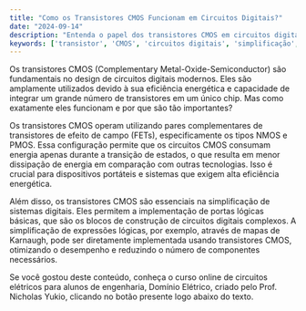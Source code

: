 ```yaml
---
title: "Como os Transistores CMOS Funcionam em Circuitos Digitais?"
date: "2024-09-14"
description: "Entenda o papel dos transistores CMOS em circuitos digitais e sua importância na simplificação de sistemas."
keywords: ['transistor', 'CMOS', 'circuitos digitais', 'simplificação', 'sistema']
---
```


Os transistores CMOS (Complementary Metal-Oxide-Semiconductor) são fundamentais no design de circuitos digitais modernos. Eles são amplamente utilizados devido à sua eficiência energética e capacidade de integrar um grande número de transistores em um único chip. Mas como exatamente eles funcionam e por que são tão importantes?

Os transistores CMOS operam utilizando pares complementares de transistores de efeito de campo (FETs), especificamente os tipos NMOS e PMOS. Essa configuração permite que os circuitos CMOS consumam energia apenas durante a transição de estados, o que resulta em menor dissipação de energia em comparação com outras tecnologias. Isso é crucial para dispositivos portáteis e sistemas que exigem alta eficiência energética.

Além disso, os transistores CMOS são essenciais na simplificação de sistemas digitais. Eles permitem a implementação de portas lógicas básicas, que são os blocos de construção de circuitos digitais complexos. A simplificação de expressões lógicas, por exemplo, através de mapas de Karnaugh, pode ser diretamente implementada usando transistores CMOS, otimizando o desempenho e reduzindo o número de componentes necessários.

Se você gostou deste conteúdo, conheça o curso online de circuitos elétricos para alunos de engenharia, Domínio Elétrico, criado pelo Prof. Nicholas Yukio, clicando no botão presente logo abaixo do texto.